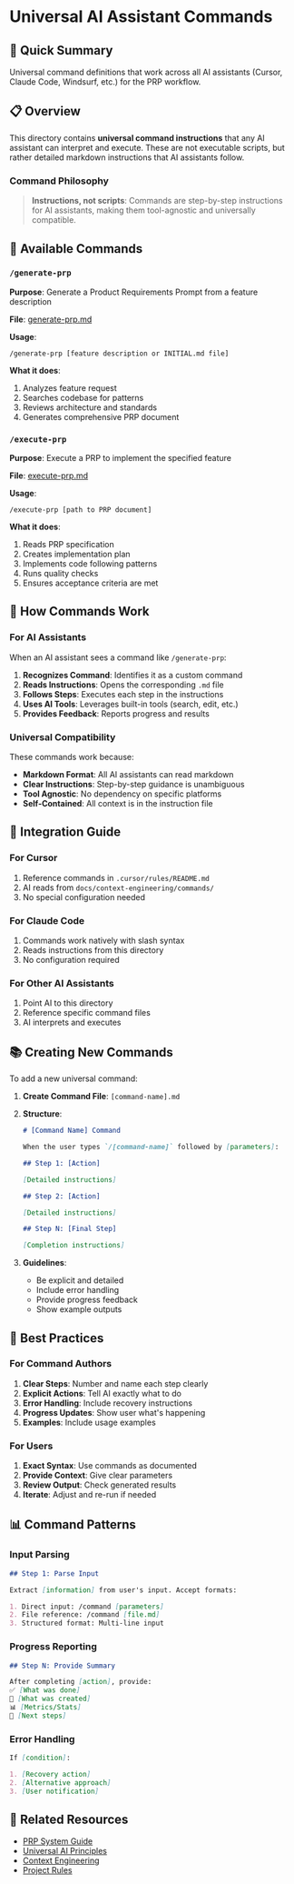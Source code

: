 # Universal AI Assistant Commands

<!-- AI-METADATA:
category: reference
stack: general
complexity: basic
dependencies: []
-->

## 🎯 Quick Summary

Universal command definitions that work across all AI assistants (Cursor, Claude Code, Windsurf, etc.) for the PRP workflow.

## 📋 Overview

This directory contains **universal command instructions** that any AI assistant can interpret and execute. These are not executable scripts, but rather detailed markdown instructions that AI assistants follow.

### Command Philosophy

> **Instructions, not scripts**: Commands are step-by-step instructions for AI assistants, making them tool-agnostic and universally compatible.

## 📝 Available Commands

### `/generate-prp`

**Purpose**: Generate a Product Requirements Prompt from a feature description

**File**: [generate-prp.md](./generate-prp.md)

**Usage**:

```
/generate-prp [feature description or INITIAL.md file]
```

**What it does**:

1. Analyzes feature request
2. Searches codebase for patterns
3. Reviews architecture and standards
4. Generates comprehensive PRP document

### `/execute-prp`

**Purpose**: Execute a PRP to implement the specified feature

**File**: [execute-prp.md](./execute-prp.md)

**Usage**:

```
/execute-prp [path to PRP document]
```

**What it does**:

1. Reads PRP specification
2. Creates implementation plan
3. Implements code following patterns
4. Runs quality checks
5. Ensures acceptance criteria are met

## 🔧 How Commands Work

### For AI Assistants

When an AI assistant sees a command like `/generate-prp`:

1. **Recognizes Command**: Identifies it as a custom command
2. **Reads Instructions**: Opens the corresponding `.md` file
3. **Follows Steps**: Executes each step in the instructions
4. **Uses AI Tools**: Leverages built-in tools (search, edit, etc.)
5. **Provides Feedback**: Reports progress and results

### Universal Compatibility

These commands work because:

- **Markdown Format**: All AI assistants can read markdown
- **Clear Instructions**: Step-by-step guidance is unambiguous
- **Tool Agnostic**: No dependency on specific platforms
- **Self-Contained**: All context is in the instruction file

## 🚀 Integration Guide

### For Cursor

1. Reference commands in `.cursor/rules/README.md`
2. AI reads from `docs/context-engineering/commands/`
3. No special configuration needed

### For Claude Code

1. Commands work natively with slash syntax
2. Reads instructions from this directory
3. No configuration required

### For Other AI Assistants

1. Point AI to this directory
2. Reference specific command files
3. AI interprets and executes

## 📚 Creating New Commands

To add a new universal command:

1. **Create Command File**: `[command-name].md`
2. **Structure**:

   ```markdown
   # [Command Name] Command

   When the user types `/[command-name]` followed by [parameters]:

   ## Step 1: [Action]

   [Detailed instructions]

   ## Step 2: [Action]

   [Detailed instructions]

   ## Step N: [Final Step]

   [Completion instructions]
   ```

3. **Guidelines**:
   - Be explicit and detailed
   - Include error handling
   - Provide progress feedback
   - Show example outputs

## 🎯 Best Practices

### For Command Authors

1. **Clear Steps**: Number and name each step clearly
2. **Explicit Actions**: Tell AI exactly what to do
3. **Error Handling**: Include recovery instructions
4. **Progress Updates**: Show user what's happening
5. **Examples**: Include usage examples

### For Users

1. **Exact Syntax**: Use commands as documented
2. **Provide Context**: Give clear parameters
3. **Review Output**: Check generated results
4. **Iterate**: Adjust and re-run if needed

## 📊 Command Patterns

### Input Parsing

```markdown
## Step 1: Parse Input

Extract [information] from user's input. Accept formats:

1. Direct input: /command [parameters]
2. File reference: /command [file.md]
3. Structured format: Multi-line input
```

### Progress Reporting

```markdown
## Step N: Provide Summary

After completing [action], provide:
✅ [What was done]
📄 [What was created]
📊 [Metrics/Stats]
🚀 [Next steps]
```

### Error Handling

```markdown
If [condition]:

1. [Recovery action]
2. [Alternative approach]
3. [User notification]
```

## 🔗 Related Resources

- [PRP System Guide](../prp/README.md)
- [Universal AI Principles](../../ai-assistants/universal-principles.md)
- [Context Engineering](../README.md)
- [Project Rules](../../rules/)

<!-- AI-RELATED: [../prp/README.md, ../../ai-assistants/universal-principles.md] -->
<!-- DEPENDS-ON: [universal-principles] -->
<!-- REQUIRED-BY: [prp-workflow] -->
<!-- SEE-ALSO: [generate-prp.md, execute-prp.md] -->
